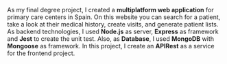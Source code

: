 As my final degree project, I created a **multiplatform web application** for primary care centers in Spain. On this website you can search for a patient, take a look at their medical history, create visits, and generate patient lists. As backend technologies, I used **Node.js** as server, **Express** as framework and **Jest** to create the unit test. Also, as **Database**, I used **MongoDB** with **Mongoose** as framework. In this project, I create an **APIRest** as a service for the frontend project.
